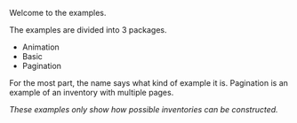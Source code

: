 Welcome to the examples.

The examples are divided into 3 packages.
 * Animation
 * Basic
 * Pagination

For the most part, the name says what kind of example it is.
Pagination is an example of an inventory with multiple pages.

_These examples only show how possible inventories can be constructed._
